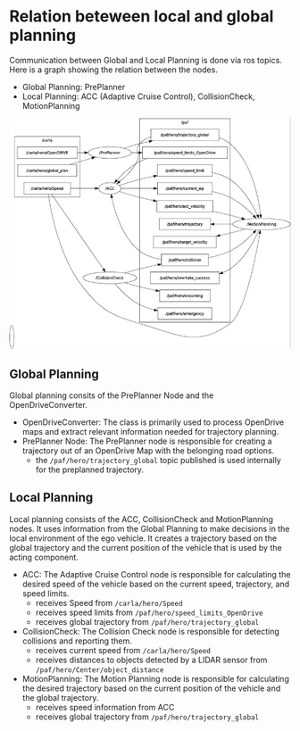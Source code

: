 # Relation beteween local and global planning

Communication between Global and Local Planning is done via ros topics. Here is a graph showing the relation between the nodes.

- Global Planning: PrePlanner
- Local Planning: ACC (Adaptive Cruise Control), CollisionCheck, MotionPlanning

![Graph relation](/doc/assets/research_assets/planning_internal.png)

## Global Planning

Global planning consits of the PrePlanner Node and the OpenDriveConverter.

- OpenDriveConverter: The class is primarily used to process OpenDrive maps and extract relevant information needed for trajectory planning.
- PrePlanner Node: The PrePlanner node is responsible for creating a trajectory out of an OpenDrive Map with the belonging road options.
  - the `/paf/hero/trajectory_global` topic published is used internally for the preplanned trajectory.

## Local Planning

Local planning consists of the ACC, CollisionCheck and MotionPlanning nodes. It uses information from the Global Planning to make decisions in the local environment of the ego vehicle.
It creates a trajectory based on the global trajectory and the current position of the vehicle that is used by the acting component.

- ACC: The Adaptive Cruise Control node is responsible for calculating the desired speed of the vehicle based on the current speed, trajectory, and speed limits.
  - receives Speed from `/carla/hero/Speed`
  - receives speed limits from `/paf/hero/speed_limits_OpenDrive`
  - receives global trajectory from `/paf/hero/trajectory_global`
- CollisionCheck: The Collision Check node is responsible for detecting collisions and reporting them.
  - receives current speed from `/carla/hero/Speed`
  - receives distances to objects detected by a LIDAR sensor from `/paf/hero/Center/object_distance`
- MotionPlanning: The Motion Planning node is responsible for calculating the desired trajectory based on the current position of the vehicle and the global trajectory.
  - receives speed information from ACC
  - receives global trajectory from `/paf/hero/trajectory_global`
  